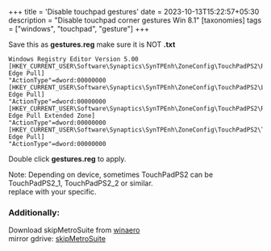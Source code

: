+++
title = 'Disable touchpad gestures'
date = 2023-10-13T15:22:57+05:30
description = "Disable touchpad corner gestures Win 8.1"
[taxonomies]
tags = ["windows", "touchpad", "gesture"]
+++

Save this as **gestures.reg** make sure it is NOT **.txt**  
```
Windows Registry Editor Version 5.00
[HKEY_CURRENT_USER\Software\Synaptics\SynTPEnh\ZoneConfig\TouchPadPS2\Right Edge Pull]
"ActionType"=dword:00000000
[HKEY_CURRENT_USER\Software\Synaptics\SynTPEnh\ZoneConfig\TouchPadPS2\Left Edge Pull]
"ActionType"=dword:00000000
[HKEY_CURRENT_USER\Software\Synaptics\SynTPEnh\ZoneConfig\TouchPadPS2\Right Edge Pull Extended Zone]
"ActionType"=dword:00000000
[HKEY_CURRENT_USER\Software\Synaptics\SynTPEnh\ZoneConfig\TouchPadPS2\Top Edge Pull]
"ActionType"=dword:00000000
```

Double click **gestures.reg** to apply.  

Note: Depending on device, sometimes TouchPadPS2 can be TouchPadPS2_1, TouchPadPS2_2 or similar.  
replace with your specific.  


### Additionally:   
Download skipMetroSuite from [winaero](https://winaero.com/download-skip-metro-suite/)  
mirror gdrive: [skipMetroSuite](https://drive.google.com/file/d/1N2Ne33yU1bQUqZZdt08ULpObLXd8kQR6/view?usp=sharing)  